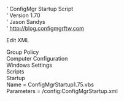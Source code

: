 ' ConfigMgr Startup Script  
' Version 1.70  
' Jason Sandys  
' http://blog.configmgrftw.com


Edit XML

Group Policy  
Computer Configuration  
Windows Settings  
Scripts  
Startup  
Name = ConfigMgrStartup1.75.vbs  
Parameters =    /config:ConfigMgrStartup.xml